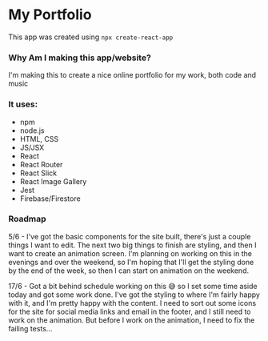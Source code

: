 # My Portfolio

This app was created using `npx create-react-app`

### Why Am I making this app/website?

I'm making this to create a nice online portfolio for my work, both code and music

### It uses:

- npm
- node.js
- HTML, CSS
- JS/JSX
- React
- React Router
- React Slick
- React Image Gallery
- Jest
- Firebase/Firestore

### Roadmap

5/6 - I've got the basic components for the site built, there's just a couple things I want to edit. The next two big things to finish are styling, and then I want to create an animation screen. I'm planning on working on this in the evenings and over the weekend, so I'm hoping that I'll get the styling done by the end of the week, so then I can start on animation on the weekend.

17/6 - Got a bit behind schedule working on this 😅 so I set some time aside today and got some work done. I've got the styling to where I'm fairly happy with it, and I'm pretty happy with the content. I need to sort out some icons for the site for social media links and email in the footer, and I still need to work on the animation. But before I work on the animation, I need to fix the failing tests...
